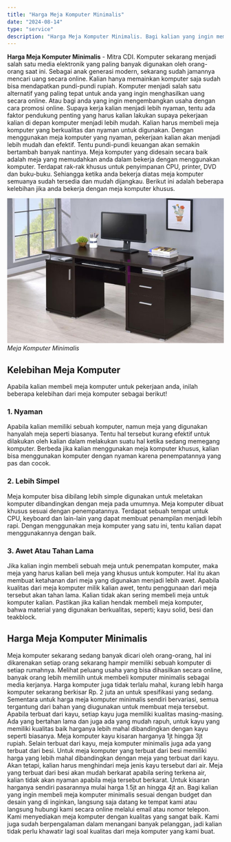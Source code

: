 ```yaml
---
title: "Harga Meja Komputer Minimalis"
date: "2024-08-14"
type: "service"
description: "Harga Meja Komputer Minimalis. Bagi kalian yang ingin membeli meja komputer minimalis sesuai dengan budget dan desain yang di inginkan, langsung saja datang..."
---
```


**Harga Meja Komputer Minimalis** - Mitra CDI. Komputer sekarang menjadi salah satu media elektronik yang paling banyak digunakan oleh orang-orang saat ini. Sebagai anak generasi modern, sekarang sudah jamannya mencari uang secara online. Kalian hanya memainkan komputer saja sudah bisa mendapatkan pundi-pundi rupiah. Komputer menjadi salah satu alternatif yang paling tepat untuk anda yang ingin menghasilkan uang secara online. Atau bagi anda yang ingin mengembangkan usaha dengan cara promosi online.
Supaya kerja kalian menjadi lebih nyaman, tentu ada faktor pendukung penting yang harus kalian lakukan supaya pekerjaan kalian di depan komputer menjadi lebih mudah. Kalian harus membeli meja komputer yang berkualitas dan nyaman untuk digunakan. Dengan menggunakan meja komputer yang nyaman, pekerjaan kalian akan menjadi lebih mudah dan efektif. Tentu pundi-pundi keuangan akan semakin bertambah banyak nantinya. Meja komputer yang didesain secara baik adalah meja yang memudahkan anda dalam bekerja dengan menggunakan komputer. Terdapat rak-rak khusus untuk penyimpanan CPU, printer, DVD dan buku-buku. Sehiangga ketika anda bekerja diatas meja komputer semuanya sudah tersedia dan mudah dijangkau. Berikut ini adalah beberapa kelebihan jika anda bekerja dengan meja komputer khusus.

![Harga Meja Komputer Minimalis](/images/blog/meja-komputer-minimalis.jpg)
*Meja Komputer Minimalis*

## Kelebihan Meja Komputer
Apabila kalian membeli meja komputer untuk pekerjaan anda, inilah beberapa kelebihan dari meja komputer sebagai berikut!
### 1\. Nyaman
Apabila kalian memiliki sebuah komputer, namun meja yang digunakan hanyalah meja seperti biasanya. Tentu hal tersebut kurang efektif untuk dilakukan oleh kalian dalam melakukan suatu hal ketika sedang memegang komputer. Berbeda jika kalian menggunakan meja komputer khusus, kalian bisa menggunakan komputer dengan nyaman karena penempatannya yang pas dan cocok.
### 2\. Lebih Simpel
Meja komputer bisa dibilang lebih simple digunakan untuk meletakan komputer dibandingkan dengan meja pada umumnya. Meja komputer dibuat khusus sesuai dengan penempatannya. Terdapat sebuah tempat untuk CPU, keyboard dan lain-lain yang dapat membuat penampilan menjadi lebih rapi. Dengan menggunakan meja komputer yang satu ini, tentu kalian dapat menggunakannya dengan baik.
### 3\. Awet Atau Tahan Lama
Jika kalian ingin membeli sebuah meja untuk penempatan komputer, maka meja yang harus kalian beli meja yang khusus untuk komputer. Hal itu akan membuat ketahanan dari meja yang digunakan menjadi lebih awet. Apabila kualitas dari meja komputer milik kalian awet, tentu penggunaan dari meja tersebut akan tahan lama. Kalian tidak akan sering membeli meja untuk komputer kalian. Pastikan jika kalian hendak membeli meja komputer, bahwa material yang digunakan berkualitas, seperti; kayu solid, besi dan teakblock.
## Harga Meja Komputer Minimalis
Meja komputer sekarang sedang banyak dicari oleh orang-orang, hal ini dikarenakan setiap orang sekarang hampir memiliki sebuah komputer di setiap rumahnya. Melihat peluang usaha yang bisa dihasilkan secara online, banyak orang lebih memilih untuk membeli komputer minimalis sebagai media kerjanya. Harga komputer juga tidak terlalu mahal, kurang lebih harga komputer sekarang berkisar Rp. 2 juta an untuk spesifikasi yang sedang.
Sementara untuk harga meja komputer minimalis sendiri bervariasi, semua tergantung dari bahan yang diugunakan untuk membuat meja tersebut. Apabila terbuat dari kayu, setiap kayu juga memiliki kualitas masing-masing. Ada yang bertahan lama dan juga ada yang mudah rapuh, untuk kayu yang memiliki kualitas baik harganya lebih mahal dibandingkan dengan kayu seperti biasanya. Meja komputer kayu kisaran harganya 1jt hingga 3jt rupiah.
Selain terbuat dari kayu, meja komputer minimalis juga ada yang terbuat dari besi. Untuk meja komputer yang terbuat dari besi memiliki harga yang lebih mahal dibandingkan dengan meja yang terbuat dari kayu. Akan tetapi, kalian harus menghindari meja jenis kayu tersebut dari air. Meja yang terbuat dari besi akan mudah berkarat apabila sering terkena air, kalian tidak akan nyaman apabila meja tersebut berkarat. Untuk kisaran harganya sendiri pasarannya mulai harga 1.5jt an hingga 4jt an.
Bagi kalian yang ingin membeli meja komputer minimalis sesuai dengan budget dan desain yang di inginkan, langsung saja datang ke tempat kami atau langsung hubungi kami secara online melalui email atau nomor telepon. Kami menyediakan meja komputer dengan kualitas yang sangat baik. Kami juga sudah berpengalaman dalam menangani banyak pelanggan, jadi kalian tidak perlu khawatir lagi soal kualitas dari meja komputer yang kami buat.
